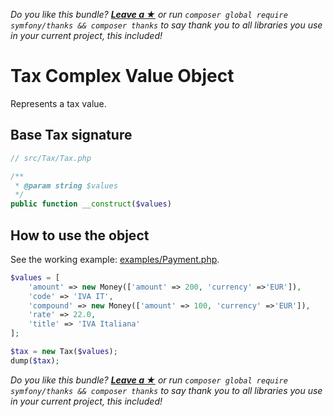 *Do you like this bundle? [**Leave a &#9733;**](#js-repo-pjax-container) or run `composer global require symfony/thanks && composer thanks` to say thank you to all libraries you use in your current project, this included!*

Tax Complex Value Object
========================

Represents a tax value.

## Base Tax signature

```php
// src/Tax/Tax.php

/**
 * @param string $values
 */
public function __construct($values)
```

## How to use the object

See the working example: [examples/Payment.php](examples/Payment.php).

```php
$values = [
    'amount' => new Money(['amount' => 200, 'currency' =>'EUR']),
    'code' => 'IVA IT',
    'compound' => new Money(['amount' => 100, 'currency' =>'EUR']),
    'rate' => 22.0,
    'title' => 'IVA Italiana'
];

$tax = new Tax($values);
dump($tax);
```

*Do you like this bundle? [**Leave a &#9733;**](#js-repo-pjax-container) or run `composer global require symfony/thanks && composer thanks` to say thank you to all libraries you use in your current project, this included!*

